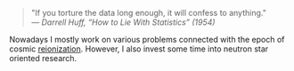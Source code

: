 > "If you torture the data long enough, it will confess to anything." <br>
> *— Darrell Huff, “How to Lie With Statistics” (1954)*

Nowadays I mostly work on various problems connected with the epoch of cosmic [reionization](reionization). However, I also invest some time into neutron star oriented research.
